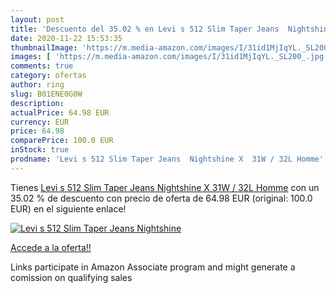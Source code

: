 ```yaml
---
layout: post
title: 'Descuento del 35.02 % en Levi s 512 Slim Taper Jeans  Nightshine '
date: 2020-11-22 15:53:35
thumbnailImage: 'https://m.media-amazon.com/images/I/31id1MjIqYL._SL200_.jpg'
images: [ 'https://m.media-amazon.com/images/I/31id1MjIqYL._SL200_.jpg' ]
comments: true
category: ofertas
author: ring
slug: B01ENE0G0W
description:
actualPrice: 64.98 EUR
currency: EUR
price: 64.98
comparePrice: 100.0 EUR
inStock: true
prodname: 'Levi s 512 Slim Taper Jeans  Nightshine X  31W / 32L Homme'
---
```


Tienes [Levi s 512 Slim Taper Jeans  Nightshine X  31W / 32L Homme](https://www.amazon.fr/dp/B01ENE0G0W/?tag=tolees0d-21) con un 35.02 % de descuento con precio de oferta de 64.98 EUR (original: 100.0 EUR) en el siguiente enlace!

[![Levi s 512 Slim Taper Jeans  Nightshine ](https://m.media-amazon.com/images/I/31id1MjIqYL._SL200_.jpg)](https://www.amazon.fr/dp/B01ENE0G0W/?tag=tolees0d-21)

[Accede a la oferta!!](https://www.amazon.fr/dp/B01ENE0G0W/?tag=tolees0d-21)

Links participate in Amazon Associate program and might generate a comission on qualifying sales



